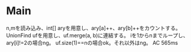 # Main
n,mを読み込み、int[] aryを用意し、ary[a]++、ary[b]++をカウントする。
UnionFind ufを用意し、uf.merge(a, b)に連結する。
iを1からnまでループし、ary[i]!=2の場合ng。
uf.size(1)==nの場合ok。それ以外はng。
AC 565ms
